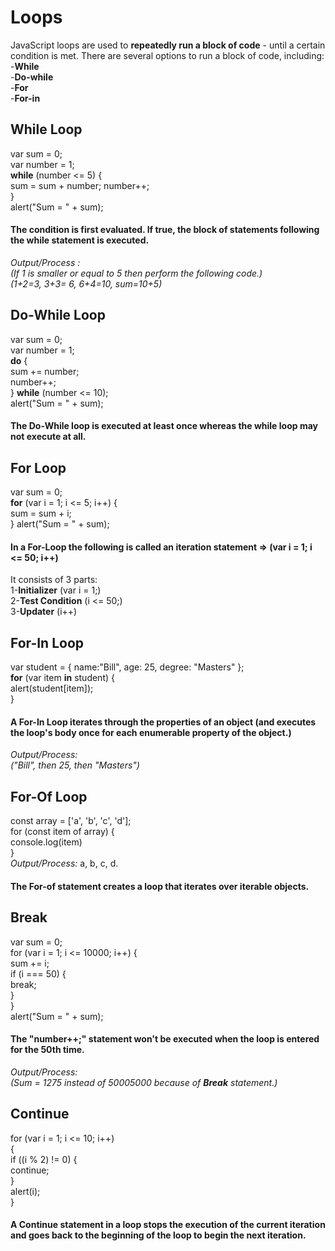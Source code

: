 
# Loops

JavaScript loops are used to **repeatedly run a block of code** - until a certain condition is met.
There are several options to run a block of code, including:   
-**While**   
-**Do-while**   
-**For**  
-**For-in**  


## While Loop

var sum = 0;  
var number = 1;  
**while** (number <= 5) {  
  sum = sum + number;
  number++;  
}  
alert("Sum = " + sum);  

#### The condition is first evaluated. If true, the block of statements following the while statement is executed. 

*Output/Process	:*  
*(If 1 is smaller or equal to 5 then perform the following code.)*  
*(1+2=3, 3+3= 6, 6+4=10, sum=10+5)*  

## Do-While Loop

var sum = 0;\
var number = 1;\
**do** {  
   sum += number;  
   number++;  
} **while** (number <= 10);   
alert("Sum = " + sum);


#### The Do-While loop is executed **at least once** whereas the while loop may not execute at all.


## For Loop

var sum = 0;  
**for** (var i = 1; i <= 5; i++) {  
   sum = sum + i;  	
}
alert("Sum = " + sum);	


#### In a For-Loop the following is called an iteration statement => (var i = 1; i <= 50; i++) 
It consists of 3 parts:   
1-**Initializer** (var i = 1;)  
2-**Test Condition** (i <= 50;)  
3-**Updater** (i++)


## For-In Loop

var student = { name:"Bill", age: 25, degree: "Masters" };  
**for** (var item **in** student) {  
   alert(student[item]);  
}


#### A For-In Loop iterates through the properties of an object (and executes the loop's body once for each enumerable property of the object.)

*Output/Process:*  
*("Bill", then 25, then "Masters")*  


## For-Of Loop

const array = ['a', 'b', 'c', 'd'];  
for (const item of array) {  
	console.log(item)  
}  
*Output/Process:* a, b, c, d.


#### The For-of statement creates a loop that iterates over iterable objects.


## Break

var sum = 0;  
for (var i = 1; i <= 10000; i++) {  
   sum += i;  
   if (i === 50) {  
       break;  
   }  
}  
alert("Sum = " + sum); &nbsp;&nbsp;&nbsp;&nbsp;&nbsp;&nbsp;      

#### The "number++;" statement won't be executed when the loop is entered for the 50th time.

*Output/Process:*  
*(Sum = 1275 instead of 50005000 because of **Break** statement.)*  

## Continue

for (var i = 1; i <= 10; i++)  
{  
   if ((i % 2) != 0) {  
      continue;  
   }  
   alert(i);          
}  


#### A Continue statement in a loop stops the execution of the current iteration and goes back to the beginning of the loop to begin the next iteration.  

